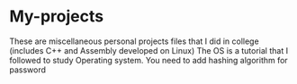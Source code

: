 # My-projects
These are miscellaneous personal projects files that I did in college (includes C++ and Assembly developed on Linux)
The OS is a tutorial that I followed to study Operating system.
You need to add hashing algorithm for password
